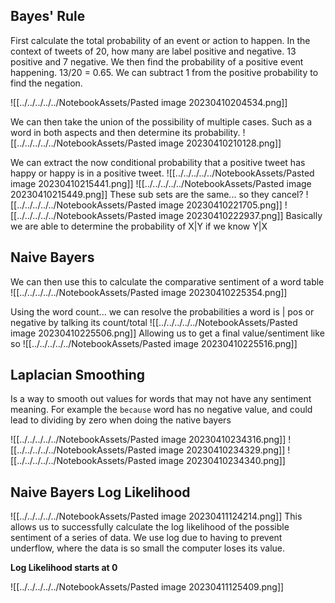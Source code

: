 ## Bayes' Rule
First calculate the total probability of an event or action to happen. In the context of tweets of 20, how many are label positive and negative. 13 positive and 7 negative. We then find the probability of a positive event happening. 13/20 = 0.65. We can subtract 1 from the positive probability to find the negation. 

![[../../../../../NotebookAssets/Pasted image 20230410204534.png]]

We can then take the union of the possibility of multiple cases. Such as a word in both aspects and then determine its probability.
![[../../../../../NotebookAssets/Pasted image 20230410210128.png]]

We can extract the now conditional probability that a positive tweet has happy or happy is in a positive tweet.
![[../../../../../NotebookAssets/Pasted image 20230410215441.png]]
![[../../../../../NotebookAssets/Pasted image 20230410215449.png]]
These sub sets are the same... so they cancel?
![[../../../../../NotebookAssets/Pasted image 20230410221705.png]]
![[../../../../../NotebookAssets/Pasted image 20230410222937.png]]
Basically we are able to determine the probability of X|Y if we know Y|X

## Naive Bayers
We can then use this to calculate the comparative sentiment of a word table
![[../../../../../NotebookAssets/Pasted image 20230410225354.png]]

Using the word count... we can resolve the probabilities a word is | pos or negative by talking its count/total
![[../../../../../NotebookAssets/Pasted image 20230410225506.png]]
Allowing us to get a final value/sentiment like so
![[../../../../../NotebookAssets/Pasted image 20230410225516.png]]

## Laplacian Smoothing
Is a way to smooth out values for words that may not have any sentiment meaning. For example the `because` word has no negative value, and could lead to dividing by zero when doing the native bayers

![[../../../../../NotebookAssets/Pasted image 20230410234316.png]]
![[../../../../../NotebookAssets/Pasted image 20230410234329.png]]
![[../../../../../NotebookAssets/Pasted image 20230410234340.png]]
## Naive Bayers Log Likelihood
![[../../../../../NotebookAssets/Pasted image 20230411124214.png]]
This allows us to successfully calculate the log likelihood of the possible sentiment of a series of data. We use log due to having to prevent underflow, where the data is so small the computer loses its value.

**Log Likelihood starts at 0**

![[../../../../../NotebookAssets/Pasted image 20230411125409.png]]

